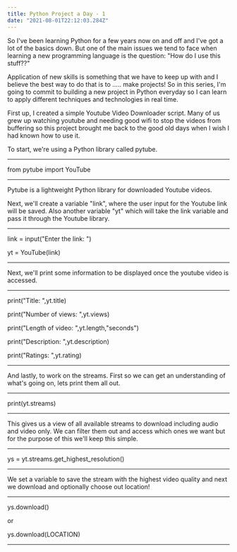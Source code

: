 ```yaml
---
title: Python Project a Day - 1
date: "2021-08-01T22:12:03.284Z"
---
```


So I've been learning Python for a few years now on and off and I've got a lot of the basics down. But one of the main issues we tend to face when learning a new programming language is the question: "How do I use this stuff??"

Application of new skills is something that we have to keep up with and I believe the best way to do that is to ..... make projects! So in this series, I'm going to commit to building a new project in Python everyday so I can learn to apply different techniques and technologies in real time.

First up, I created a simple Youtube Video Downloader script. Many of us grew up watching youtube and needing good wifi to stop the videos from buffering so this project brought me back to the good old days when I wish I had known how to use it.

To start, we're using a Python library called pytube.

-----------------------------
from pytube import YouTube

-----------------------------
Pytube is a lightweight Python library for downloaded Youtube videos. 

Next, we'll create a variable "link", where the user input for the Youtube link will be saved. Also another variable "yt" which will take the link variable and pass it through the Youtube library.


-----------------------------
link = input("Enter the link: ")

yt = YouTube(link)

-----------------------------


Next, we'll print some information to be displayed once the youtube video is accessed.

-----------------------------

print("Title: ",yt.title)



print("Number of views: ",yt.views)



print("Length of video: ",yt.length,"seconds")



print("Description: ",yt.description)



print("Ratings: ",yt.rating)

-----------------------------


And lastly, to work on the streams. First so we can get an understanding of what's going on, lets print them all out.

-----------------------------
print(yt.streams)

-----------------------------

This gives us a view of all available streams to download including audio and video only. We can filter them out and access which ones we want but for the purpose of this we'll keep this simple. 

-----------------------------

ys = yt.streams.get_highest_resolution()

-----------------------------

We set a variable to save the stream with the highest video quality and next we download and optionally choose out location!

-----------------------------

ys.download()

or

ys.download(LOCATION)

-----------------------------